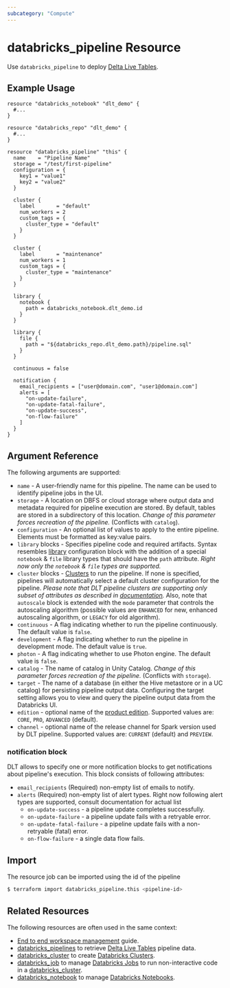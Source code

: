 ```yaml
---
subcategory: "Compute"
---
```

# databricks_pipeline Resource

Use `databricks_pipeline` to deploy [Delta Live Tables](https://docs.databricks.com/data-engineering/delta-live-tables/index.html). 

## Example Usage

```hcl
resource "databricks_notebook" "dlt_demo" {
  #...
}

resource "databricks_repo" "dlt_demo" {
  #...
}

resource "databricks_pipeline" "this" {
  name    = "Pipeline Name"
  storage = "/test/first-pipeline"
  configuration = {
    key1 = "value1"
    key2 = "value2"
  }

  cluster {
    label       = "default"
    num_workers = 2
    custom_tags = {
      cluster_type = "default"
    }
  }

  cluster {
    label       = "maintenance"
    num_workers = 1
    custom_tags = {
      cluster_type = "maintenance"
    }
  }

  library {
    notebook {
      path = databricks_notebook.dlt_demo.id
    }
  }

  library {
    file {
      path = "${databricks_repo.dlt_demo.path}/pipeline.sql"
    }
  }

  continuous = false

  notification {
    email_recipients = ["user@domain.com", "user1@domain.com"]
    alerts = [
      "on-update-failure",
      "on-update-fatal-failure",
      "on-update-success",
      "on-flow-failure"
    ]
  }
}
```

## Argument Reference

The following arguments are supported:

* `name` - A user-friendly name for this pipeline. The name can be used to identify pipeline jobs in the UI.
* `storage` - A location on DBFS or cloud storage where output data and metadata required for pipeline execution are stored. By default, tables are stored in a subdirectory of this location. *Change of this parameter forces recreation of the pipeline.* (Conflicts with `catalog`).
* `configuration` - An optional list of values to apply to the entire pipeline. Elements must be formatted as key:value pairs.
* `library` blocks - Specifies pipeline code and required artifacts. Syntax resembles [library](cluster.md#library-configuration-block) configuration block with the addition of a special `notebook` & `file` library types that should have the `path` attribute. *Right now only the `notebook` & `file` types are supported.*
* `cluster` blocks - [Clusters](cluster.md) to run the pipeline. If none is specified, pipelines will automatically select a default cluster configuration for the pipeline. *Please note that DLT pipeline clusters are supporting only subset of attributes as described in [documentation](https://docs.databricks.com/data-engineering/delta-live-tables/delta-live-tables-api-guide.html#pipelinesnewcluster).*  Also, note that `autoscale` block is extended with the `mode` parameter that controls the autoscaling algorithm (possible values are `ENHANCED` for new, enhanced autoscaling algorithm, or `LEGACY` for old algorithm).
* `continuous` - A flag indicating whether to run the pipeline continuously. The default value is `false`.
* `development` - A flag indicating whether to run the pipeline in development mode. The default value is `true`.
* `photon` - A flag indicating whether to use Photon engine. The default value is `false`.
* `catalog` - The name of catalog in Unity Catalog. *Change of this parameter forces recreation of the pipeline.* (Conflicts with `storage`).
* `target` - The name of a database (in either the Hive metastore or in a UC catalog) for persisting pipeline output data. Configuring the target setting allows you to view and query the pipeline output data from the Databricks UI.
* `edition` - optional name of the [product edition](https://docs.databricks.com/data-engineering/delta-live-tables/delta-live-tables-concepts.html#editions). Supported values are: `CORE`, `PRO`, `ADVANCED` (default).
* `channel` - optional name of the release channel for Spark version used by DLT pipeline.  Supported values are: `CURRENT` (default) and `PREVIEW`.

### notification block

DLT allows to specify one or more notification blocks to get notifications about pipeline's execution.  This block consists of following attributes:

* `email_recipients` (Required) non-empty list of emails to notify.
* `alerts` (Required) non-empty list of alert types. Right now following alert types are supported, consult documentation for actual list
  * `on-update-success` - a pipeline update completes successfully.
  * `on-update-failure` - a pipeline update fails with a retryable error.
  * `on-update-fatal-failure` - a pipeline update fails with a non-retryable (fatal) error.
  * `on-flow-failure` - a single data flow fails.


## Import

The resource job can be imported using the id of the pipeline

```bash
$ terraform import databricks_pipeline.this <pipeline-id>
```

## Related Resources

The following resources are often used in the same context:

* [End to end workspace management](../guides/workspace-management.md) guide.
* [databricks_pipelines](../data-sources/pipelines.md) to retrieve [Delta Live Tables](https://docs.databricks.com/data-engineering/delta-live-tables/index.html) pipeline data.
* [databricks_cluster](cluster.md) to create [Databricks Clusters](https://docs.databricks.com/clusters/index.html).
* [databricks_job](job.md) to manage [Databricks Jobs](https://docs.databricks.com/jobs.html) to run non-interactive code in a [databricks_cluster](cluster.md).
* [databricks_notebook](notebook.md) to manage [Databricks Notebooks](https://docs.databricks.com/notebooks/index.html).
